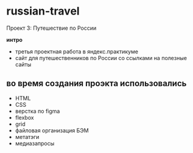 # russian-travel
Проект 3: Путешествие по России

__интро__
* третья проектная работа в яндекс.практикуме
* сайт для путешественников по России со ссылками на полезные сайты
## __во время создания проэкта использовались__
* HTML
* CSS
* верстка по figma
* flexbox
* grid
* файловая организация БЭМ
* метатэги
* медиазапросы
